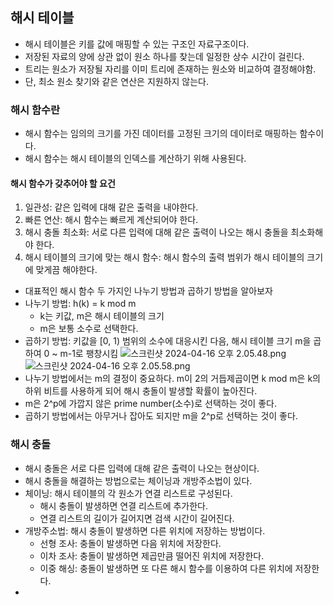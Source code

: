 ## 해시 테이블
* 해시 테이블은 키를 값에 매핑할 수 있는 구조인 자료구조이다.
* 저장된 자료의 양에 상관 없이 원소 하나를 찾는데 일정한 상수 시간이 걸린다.
* 트리는 원소가 저장될 자리를 이미 트리에 존재하는 원소와 비교하여 결정해야함.
* 단, 최소 원소 찾기와 같은 연산은 지원하지 않는다.

### 해시 함수란
* 해시 함수는 임의의 크기를 가진 데이터를 고정된 크기의 데이터로 매핑하는 함수이다.
* 해시 함수는 해시 테이블의 인덱스를 계산하기 위해 사용된다.
#### 해시 함수가 갖추어야 할 요건
1. 일관성: 같은 입력에 대해 같은 출력을 내야한다.
2. 빠른 연산: 해시 함수는 빠르게 계산되어야 한다.
3. 해시 충돌 최소화: 서로 다른 입력에 대해 같은 출력이 나오는 해시 충돌을 최소화해야 한다.
4. 해시 테이블의 크기에 맞는 해시 함수: 해시 함수의 출력 범위가 해시 테이블의 크기에 맞게끔 해야한다.
* 대표적인 해시 함수 두 가지인 나누기 방법과 곱하기 방법을 알아보자
* 나누기 방법: h(k) = k mod m
  * k는 키값, m은 해시 테이블의 크기
  * m은 보통 소수로 선택한다.
* 곱하기 방법: 키값을 [0, 1) 범위의 소수에 대응시킨 다음, 해시 테이블 크기 m을 곱하여 0 ~ m-1로 팽창시킴
![스크린샷 2024-04-16 오후 2.05.48.png](..%2F..%2F..%2F..%2F..%2F..%2Fvar%2Ffolders%2Fr5%2Fvfj4fjq91pn31kx4cdrlm6s40000gn%2FT%2FTemporaryItems%2FNSIRD_screencaptureui_5EeaQk%2F%EC%8A%A4%ED%81%AC%EB%A6%B0%EC%83%B7%202024-04-16%20%EC%98%A4%ED%9B%84%202.05.48.png)
![스크린샷 2024-04-16 오후 2.05.58.png](..%2F..%2F..%2F..%2F..%2F..%2Fvar%2Ffolders%2Fr5%2Fvfj4fjq91pn31kx4cdrlm6s40000gn%2FT%2FTemporaryItems%2FNSIRD_screencaptureui_KrvER2%2F%EC%8A%A4%ED%81%AC%EB%A6%B0%EC%83%B7%202024-04-16%20%EC%98%A4%ED%9B%84%202.05.58.png)
* 나누기 방법에서는 m의 결정이 중요하다. m이 2의 거듭제곱이면 k mod m은 k의 하위 비트를 사용하게 되어 해시 충돌이 발생할 확률이 높아진다.
* m은 2^p에 가깝지 않은 prime number(소수)로 선택하는 것이 좋다.
* 곱하기 방법에서는 아무거나 잡아도 되지만 m을 2^p로 선택하는 것이 좋다.

### 해시 충돌
* 해시 충돌은 서로 다른 입력에 대해 같은 출력이 나오는 현상이다.
* 해시 충돌을 해결하는 방법으로는 체이닝과 개방주소법이 있다.
* 체이닝: 해시 테이블의 각 원소가 연결 리스트로 구성된다.
    * 해시 충돌이 발생하면 연결 리스트에 추가한다.
    * 연결 리스트의 길이가 길어지면 검색 시간이 길어진다.
* 개방주소법: 해시 충돌이 발생하면 다른 위치에 저장하는 방법이다.
  * 선형 조사: 충돌이 발생하면 다음 위치에 저장한다.
  * 이차 조사: 충돌이 발생하면 제곱만큼 떨어진 위치에 저장한다.
  * 이중 해싱: 충돌이 발생하면 또 다른 해시 함수를 이용하여 다른 위치에 저장한다.
* 